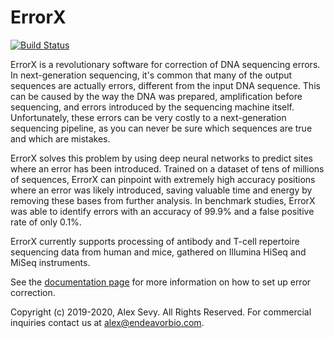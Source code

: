 # ErrorX

[![Build Status](https://travis-ci.com/sevya/errorx.svg?branch=travis_ci)](https://travis-ci.com/sevya/errorx)

ErrorX is a revolutionary software for correction of DNA sequencing errors. In next-generation sequencing, it's common that many of the output sequences are actually errors, different from the input DNA sequence. This can be caused by the way the DNA was prepared, amplification before sequencing, and errors introduced by the sequencing machine itself. Unfortunately, these errors can be very costly to a next-generation sequencing pipeline, as you can never be sure which sequences are true and which are mistakes.

ErrorX solves this problem by using deep neural networks to predict sites where an error has been introduced. Trained on a dataset of tens of millions of sequences, ErrorX can pinpoint with extremely high accuracy positions where an error was likely introduced, saving valuable time and energy by removing these bases from further analysis. In benchmark studies, ErrorX was able to identify errors with an accuracy of 99.9% and a false positive rate of only 0.1%.

ErrorX currently supports processing of antibody and T-cell repertoire sequencing data from human and mice, gathered on Illumina HiSeq and MiSeq instruments.

See the [documentation page](https://endeavorbio.com/2019/02/01/documentation/) for more information on how to set up error correction.

Copyright (c) 2019-2020, Alex Sevy. All Rights Reserved. For commercial inquiries contact us at alex@endeavorbio.com.
